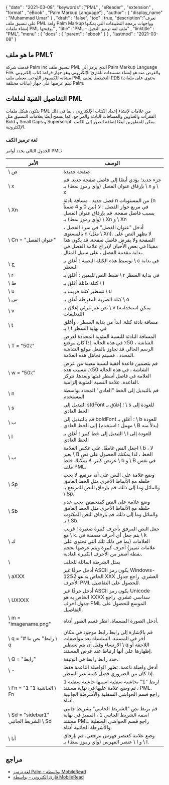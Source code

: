 {
  "date" : "2021-03-08",
  "keywords" :["PML" , "eReader" , "extension" , "format" , "eBook" , "Palm Markup Language"] ,
  "author" : {
    "display_name" : "Muhammad Umar"
} ,
  "draft" : "false",
  "toc" : true,
  "description":"تعرف على تنسيق ملف PML ولغة Palm Markup وواجهات برمجة التطبيقات التي يمكنها إنشاء ملفات PML وفتحها." ,
  "title" :"PML - ملف لغة ترميز النخيل" ,
  "linktitle" : "PML",
  "menu" : {
    "docs" : {
      "parent" : "ebook"
}
} ,
  "lastmod" : "2021-03-08"
}

## ما هو ملف PML؟

قدمت شركة Palm Inc تنسيق ملف PML الذي يرمز إلى Palm Markup Language File. والغرض منه هو إنشاء مستندات للقارئ الإلكتروني وهو جهاز قراءة كتاب إلكتروني مشابه للكمبيوتر اللوحي. يعطي ملف PML التخطيط لملف [PDB](/ar/ebook/pdb/) (يحتوي على ملفات بيانات مختلفة) ليتم عرضها على جهاز Palm.

## التفاصيل الفنية لملفات PML

يتكون هيكل ملفات PML من علامات لإنشاء إعداد الكتاب الإلكتروني ، بما في ذلك الفقرات والعناوين والمسافات البادئة والمراجع. كما يسمح أيضًا بعلامات التنسيق مثل Bold و Small Caps و Superscript. يمكن للمطورين أيضًا إضافة الصور إلى الكتب الإلكترونية.

### لغة ترميز الكف
الجدول التالي يحدد أوامر PML:

| الأمر | الوصف |
---|---|
| \ ص | صفحة جديدة |
| \ x | جزء جديد؛ يؤدي أيضًا إلى فاصل صفحة جديد. قم بإرفاق عنوان الفصل (وأي رموز نمط) بـ \ x و \ x |
| \ Xn | فصل جديد ، مسافة بادئة n من المستويات (n بين 0 و 4 ضمناً) في مربع حوار الفصل ؛ لا يسبب فاصل صفحة. قم بإرفاق عنوان الفصل (وأي رموز نمط) بـ \ Xn و \ Xn |
| \ Cn = "عنوان الفصل" | أدخل "عنوان الفصل" في سرد الفصل ، بالمستوى n (مثل \ Xn). لا يظهر النص على الصفحة ولا يفرض فاصل صفحة. قد يكون هذا مفيدًا في بعض الأحيان لإدراج علامة الفصل في بداية مقدمة الفصل ، على سبيل المثال. |
| \ ج | توسيط هذه الكتلة النصية ؛ أغلق بـ \ c في بداية السطر |
| \ r | ضبط النص لليمين ؛ أغلق بـ \ r في بداية السطر |
| \ ط | كتلة مائلة أغلق بـ \ i |
| \ u | تسطير كتلة قريب بـ \ u |
| \ س | كتلة الضربة المفرطة أغلق بـ \ o |
| \ v | نص غير مرئي إغلاق بـ \ v (يمكن استخدامه للتعليقات) |
| \ t | مسافة بادئة كتلة. ابدأ من بداية السطر ، وأغلق بـ \ t في نهاية السطر |
| \ T = "50٪" | المسافة البادئة للنسبة المئوية المحددة لعرض الشاشة ، 50٪ في هذه الحالة. إذا كان موضع الرسم الحالي قد تجاوز بالفعل موقع الشاشة المحدد ، فسيتم تجاهل هذه العلامة. |
| \ w = "50٪" | قم بتضمين قاعدة أفقية لنسبة معينة من عرض الشاشة ، في هذه الحالة 50٪. تتسبب هذه العلامة في فاصل أسطر قبلها وبعدها. تتركز القاعدة. علامة النسبة المئوية إلزامية. |
| \ n | قم بالتبديل إلى الخط "العادي" المحدد بواسطة المستخدم |
| \ s | التبديل إلى stdFont ؛ إغلاق بـ \ s للعودة إلى الخط العادي |
| \ ب | قم بالتبديل إلى boldFont ؛ أغلق بـ \ b للعودة إلى الخط العادي (مهمل ؛ استخدم \ B بدلاً منه) |
| \ l | التبديل إلى خط كبير ؛ أغلق بـ \ l للعودة إلى الخط العادي |
| \ ب | اجعل النص غامقًا. على عكس العلامة \ b ، لا يغير \ B الخط ، لذا يمكنك الحصول على نص عريض كبير. لا يمكنك خلط \ b و \ B في نفس ملف PML. |
| \ Sp | وضع علامة على النص على أنه مرتفع. لا يجب خلطه مع الأنماط الأخرى مثل الخط الغامق والمائل وما إلى ذلك. قم بإرفاق النص المرتفع بـ \ Sp. |
| \ Sb | وضع علامة على النص كمنخفض. يجب عدم خلطه مع الأنماط الأخرى مثل الخط الغامق والمائل وما إلى ذلك. قم بإرفاق النص المكتوب بـ \ Sb. |
| \ ك | جعل النص المرفق بأحرف كبيرة صغيرة ؛ قريب مع \ k. يتم جعل أي أحرف مضمنة في \ k العلامات (بما في ذلك تلك التي تحتوي على علامات تمييز) أحرف كبيرة ويتم عرضها بحجم نقطة أصغر من الأحرف الكبيرة العادية. |
| \\ | يمثل الشرطة المائلة للخلف |
| \ aXXX | أدخل حرفًا غير ASCII يكون رمز Windows-1252 الخاص به هو XXX العشري. راجع جدول الأحرف PML للحصول على التفاصيل. |
| \ UXXXX | أدخل حرفًا غير ASCII يكون رمز Unicode الخاص به هو XXXX سداسي عشري. راجع جدول أحرف PML الموسع للحصول على التفاصيل. |
| \ m = "imagename.png" | أدخل الصورة المسماة. انظر قسم الصور أدناه. |
| \ q = "# رابط" نص ما \ q | قم بالإشارة إلى رابط رابط موجود في مكان آخر في المستند. السلسلة بعد مواصفات الارتساء وقبل أن يتم تسطير \ q اللاحقة أو إظهارها على أنها ارتباط عند عرض المستند. |
| \ Q = "رابط" | حدد رابط رابط في الوثيقة. |
| \ - | أدخل واصلة ناعمة. تظهر الواصلة الناعمة فقط إذا كان من الضروري فصل كلمة عبر السطر. |
| \ Fn = "الحاشية 1" 1 \ Fn | اربط "1" بحاشية سفلية اسمها حاشية سفلية 1 ، تم وضع علامة عليها في نهاية مستند PML. راجع قسم الحواشي السفلية والأشرطة الجانبية أدناه. |
| \ Sd = "sidebar1" الشريط الجانبي \ Sd | قم بربط نص "الشريط الجانبي" بشريط جانبي اسمه الشريط الجانبي 1 ، المميز في نهاية مستند PML. راجع قسم الحواشي السفلية والأشرطة الجانبية أدناه. |
| \ أنا | وضع علامة كعنصر فهرس مرجعي. قم بإرفاق عنصر الفهرس (وأي رموز نمط) بـ \ I و \ I. |
 


## مراجع

* [لغة ترميز Palm - بواسطة MobileRead](https://wiki.mobileread.com/wiki/EReader)
* [قارئ إلكتروني - بواسطة MobileRead](https://en.wikipedia.org/wiki/E-reader)

